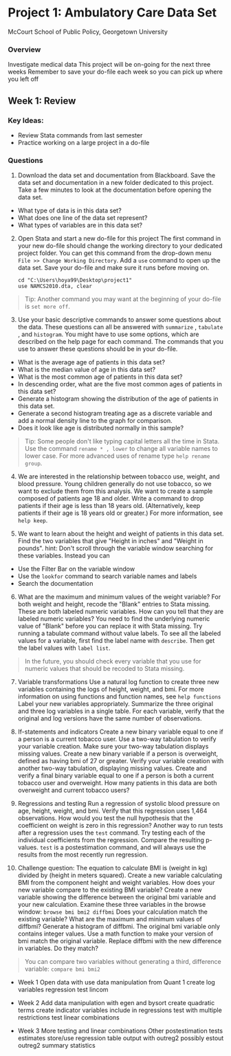 # Project 1: Ambulatory Care Data Set 
McCourt School of Public Policy, Georgetown University

### Overview

Investigate medical data
This project will be on-going for the next three weeks
Remember to save your do-file each week so you can pick up where you left off

## Week 1: Review
### Key Ideas:
 - Review Stata commands from last semester 
 - Practice working on a large project in a do-file

### Questions

1. Download the data set and documentation from Blackboard. 
Save the data set and documentation in a new folder dedicated to this project.
Take a few minutes to look at the documentation before opening the data set.
  - What type of data is in this data set?
  - What does one line of the data set represent?
  - What types of variables are in this data set?

2. Open Stata and start a new do-file for this project
The first command in your new do-file should change the working directory to your dedicated project folder. 
You can get this command from the drop-down menu `File >> Change Working Directory`.
Add a `use` command to open up the data set.
Save your do-file and make sure it runs before moving on.

    ```
    cd "C:\Users\hoya99\Desktop\project1"  
    use NAMCS2010.dta, clear
    ```

> Tip: Another command you may want at the beginning of your do-file is `set more off`. 

3. Use your basic descriptive commands to answer some questions about the data.
These questions can all be answered with `summarize` , `tabulate` , and `histogram`.
You might have to use some options, which are described on the help page for each command.
The commands that you use to answer these questions should be in your do-file.
  - What is the average age of patients in this data set?
  - What is the median value of age in this data set?
  - What is the most common age of patients in this data set?
  - In descending order, what are the five most common ages of patients in this data set? 
  - Generate a histogram showing the distribution of the age of patients in this data set. 
  - Generate a second histogram treating age as a discrete variable and add a normal density line to the graph for comparison.
  - Does it look like age is distributed normally in this sample?

> Tip: Some people don't like typing capital letters all the time in Stata.
Use the command `rename * , lower` to change all variable names to lower case.
For more advanced uses of rename type `help rename group`. 

4. We are interested in the relationship between tobacco use, weight, and blood pressure.
Young children generally do not use tobacco, so we want to exclude them from this analysis.
We want to create a sample composed of patients age 18 and older.
Write a command to drop patients if their age is less than 18 years old. 
(Alternatively, keep patients if their age is 18 years old or greater.)
For more information, see `help keep`.

5. We want to learn about the height and weight of patients in this data set.
Find the two variables that give "Height in inches" and "Weight in pounds".
hint: Don't scroll through the variable window searching for these variables.
Instead you can 
  - Use the Filter Bar on the variable window
  - Use the `lookfor` command to search variable names and labels
  - Search the documentation

6. What are the maximum and minimum values of the weight variable?
For both weight and height, recode the "Blank" entries to Stata missing. 
These are both labeled numeric variables. 
How can you tell that they are labeled numeric variables? 
You need to find the underlying numeric value of "Blank" before you can replace it with Stata missing.
Try running a tabulate command without value labels. 
To see all the labeled values for a variable, first find the label name with `describe`.
Then get the label values with `label list`.

> In the future, you should check every variable that you use for numeric values that should be recoded to Stata missing. 

7. Variable transformations 
Use a natural log function to create three new variables containing the logs of height, weight, and bmi.
For more information on using functions and function names, see `help functions`
Label your new variables appropriately.
Summarize the three original and three log variables in a single table.
For each variable, verify that the original and log versions have the same number of observations.

8. If-statements and indicators
Create a new binary variable equal to one if a person is a current tobacco user.
Use a two-way tabulation to verify your variable creation. 
Make sure your two-way tabulation displays missing values.
Create a new binary variable if a person is overweight, defined as having bmi of 27 or greater.
Verify your variable creation with another two-way tabulation, displaying missing values.
Create and verify a final binary variable equal to one if a person is both a current tobacco user and overweight. 
How many patients in this data are both overweight and current tobacco users?

9. Regressions and testing
Run a regression of systolic blood pressure on age, height, weight, and bmi.
Verify that this regression uses 1,464 observations.
How would you test the null hypothesis that the coefficient on weight is zero in this regression?
Another way to run tests after a regression uses the `test` command.
Try testing each of the individual coefficients from the regression. 
Compare the resulting p-values.
`test` is a postestimation command, and will always use the results from the most recently run regression.

10. Challenge question:
The equation to calculate BMI is (weight in kg) divided by (height in meters squared).
Create a new variable calculating BMI from the component height and weight variables.
How does your new variable compare to the existing BMI variable?
Create a new variable showing the difference between the original bmi variable and your new calculation.
Examine these three variables in the browse window: `browse bmi bmi2 diffbmi`
Does your calculation match the existing variable?
What are the maximum and minimum values of diffbmi?
Generate a histogram of diffbmi.
The original bmi variable only contains integer values.
Use a math function to make your version of bmi match the original variable.
Replace diffbmi with the new difference in variables.
Do they match?

> You can compare two variables without generating a third, difference variable: `compare bmi bmi2`



* Week 1
Open data with use 
data manipulation from Quant 1
create log variables
regression
test
lincom

* Week 2
Add data manipulation with egen and bysort
create quadratic terms
create indicator variables
include in regressions
test with multiple restrictions
test linear combinations

* Week 3
More testing and linear combinations
Other postestimation tests
estimates store/use
regression table output with outreg2 possibly estout
outreg2 summary statistics





